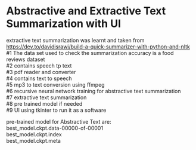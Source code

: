 # Abstractive and Extractive Text Summarization with UI  
extractive text summarization was learnt and taken from   https://dev.to/davidisrawi/build-a-quick-summarizer-with-python-and-nltk  
#1  The data set used to check the summarization accuracy is a food reviews dataset  
#2  contains speech tp text  
#3  pdf reader and converter  
#4  contains text to speech  
#5  mp3 to text conversion using ffmpeg  
#6  recursive neural network training for abstractive text summarization  
#7  extractive text summarization  
#8  pre trained model if needed    
#9  UI using tkinter to run it as a software
  
pre-trained model for Abstractive Text are:  
best_model.ckpt.data-00000-of-00001  
best_model.ckpt.index    
best_model.ckpt.meta
